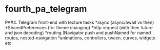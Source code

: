 # fourth_pa_telegram

PA#4. Telegram front-end with lecture tasks
*async (async/await vs then)
*SharedPreferences (for theme changing)
*http request (with then future and json decoding)
*routing (Navigator push and pushNamed for named routes, nested-navigation
*animations, controllers, tween, curves, widgets etc
